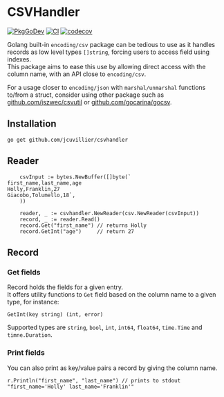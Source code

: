 # CSVHandler

[![PkgGoDev](https://pkg.go.dev/badge/github.com/jcuvillier/csvhandler)](https://pkg.go.dev/github.com/jcuvillier/csvhandler) [![CI](https://github.com/jcuvillier/csvhandler/workflows/Go/badge.svg)](https://github.com/jcuvillier/csvhandler/actions?query=workflow%3AGo) [![codecov](https://codecov.io/gh/jcuvillier/csvhandler/branch/master/graph/badge.svg?token=EUSKNU9LOP)](https://codecov.io/gh/jcuvillier/csvhandler)

Golang built-in `encoding/csv` package can be tedious to use as it handles records as low level types `[]string`, forcing users to access field using indexes.  
This package aims to ease this use by allowing direct access with the column name, with an API close to `encoding/csv`.  

For a usage closer to `encoding/json` with `marshal/unmarshal` functions to/from a struct, consider using other package such as [github.com/jszwec/csvutil](https://github.com/jszwec/csvutil) or [github.com/gocarina/gocsv](https://github.com/gocarina/gocsv).

## Installation

```
go get github.com/jcuvillier/csvhandler
```

## Reader

```golang
	csvInput := bytes.NewBuffer([]byte(`
first_name,last_name,age
Holly,Franklin,27
Giacobo,Tolumello,18`,
	))

	reader, _ := csvhandler.NewReader(csv.NewReader(csvInput))
	record, _ := reader.Read()
	record.Get("first_name") // returns Holly
	record.GetInt("age")     // return 27
```

## Record

### Get fields

Record holds the fields for a given entry.  
It offers utility functions to `Get` field based on the column name to a given type, for instance:
```golang
GetInt(key string) (int, error)
```
Supported types are `string`, `bool`, `int`, `int64`, `float64`, `time.Time` and `timne.Duration`.

### Print fields

You can also print as key/value pairs a record by giving the column name.

```golang
r.Println("first_name", "last_name") // prints to stdout "first_name='Holly' last_name='Franklin'"
```

